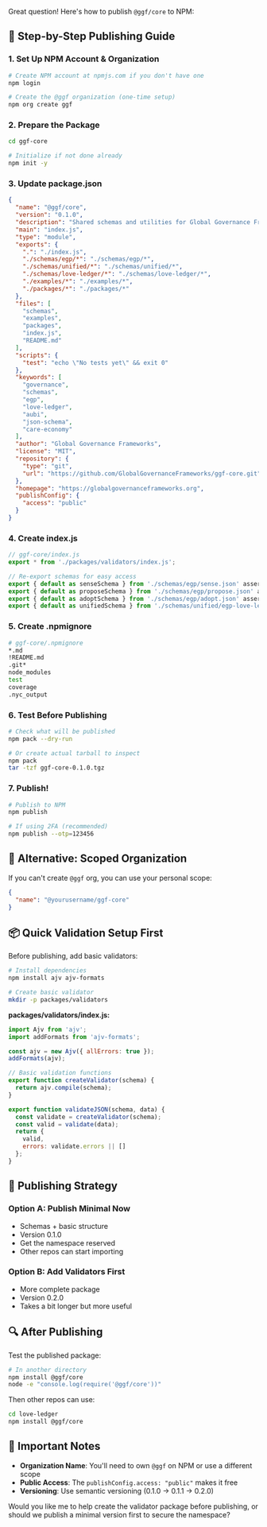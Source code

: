 Great question! Here's how to publish `@ggf/core` to NPM:

## 🚀 **Step-by-Step Publishing Guide**

### 1. **Set Up NPM Account & Organization**
```bash
# Create NPM account at npmjs.com if you don't have one
npm login

# Create the @ggf organization (one-time setup)
npm org create ggf
```

### 2. **Prepare the Package**
```bash
cd ggf-core

# Initialize if not done already
npm init -y
```

### 3. **Update package.json**
```json
{
  "name": "@ggf/core",
  "version": "0.1.0",
  "description": "Shared schemas and utilities for Global Governance Frameworks ecosystem",
  "main": "index.js",
  "type": "module",
  "exports": {
    ".": "./index.js",
    "./schemas/egp/*": "./schemas/egp/*",
    "./schemas/unified/*": "./schemas/unified/*", 
    "./schemas/love-ledger/*": "./schemas/love-ledger/*",
    "./examples/*": "./examples/*",
    "./packages/*": "./packages/*"
  },
  "files": [
    "schemas",
    "examples", 
    "packages",
    "index.js",
    "README.md"
  ],
  "scripts": {
    "test": "echo \"No tests yet\" && exit 0"
  },
  "keywords": [
    "governance",
    "schemas", 
    "egp",
    "love-ledger",
    "aubi",
    "json-schema",
    "care-economy"
  ],
  "author": "Global Governance Frameworks",
  "license": "MIT",
  "repository": {
    "type": "git",
    "url": "https://github.com/GlobalGovernanceFrameworks/ggf-core.git"
  },
  "homepage": "https://globalgovernanceframeworks.org",
  "publishConfig": {
    "access": "public"
  }
}
```

### 4. **Create index.js**
```javascript
// ggf-core/index.js
export * from './packages/validators/index.js';

// Re-export schemas for easy access
export { default as senseSchema } from './schemas/egp/sense.json' assert { type: 'json' };
export { default as proposeSchema } from './schemas/egp/propose.json' assert { type: 'json' };
export { default as adoptSchema } from './schemas/egp/adopt.json' assert { type: 'json' };
export { default as unifiedSchema } from './schemas/unified/egp-love-ledger.json' assert { type: 'json' };
```

### 5. **Create .npmignore**
```bash
# ggf-core/.npmignore
*.md
!README.md
.git*
node_modules
test
coverage
.nyc_output
```

### 6. **Test Before Publishing**
```bash
# Check what will be published
npm pack --dry-run

# Or create actual tarball to inspect
npm pack
tar -tzf ggf-core-0.1.0.tgz
```

### 7. **Publish!**
```bash
# Publish to NPM
npm publish

# If using 2FA (recommended)
npm publish --otp=123456
```

## 🔧 **Alternative: Scoped Organization**

If you can't create `@ggf` org, you can use your personal scope:
```json
{
  "name": "@yourusername/ggf-core"
}
```

## 📦 **Quick Validation Setup First**

Before publishing, add basic validators:

```bash
# Install dependencies
npm install ajv ajv-formats

# Create basic validator
mkdir -p packages/validators
```

**packages/validators/index.js:**
```javascript
import Ajv from 'ajv';
import addFormats from 'ajv-formats';

const ajv = new Ajv({ allErrors: true });
addFormats(ajv);

// Basic validation functions
export function createValidator(schema) {
  return ajv.compile(schema);
}

export function validateJSON(schema, data) {
  const validate = createValidator(schema);
  const valid = validate(data);
  return {
    valid,
    errors: validate.errors || []
  };
}
```

## 🎯 **Publishing Strategy**

### **Option A: Publish Minimal Now**
- Schemas + basic structure
- Version 0.1.0
- Get the namespace reserved
- Other repos can start importing

### **Option B: Add Validators First**
- More complete package
- Version 0.2.0
- Takes a bit longer but more useful

## 🔍 **After Publishing**

Test the published package:
```bash
# In another directory
npm install @ggf/core
node -e "console.log(require('@ggf/core'))"
```

Then other repos can use:
```bash
cd love-ledger
npm install @ggf/core
```

## 🚨 **Important Notes**

- **Organization Name**: You'll need to own `@ggf` on NPM or use a different scope
- **Public Access**: The `publishConfig.access: "public"` makes it free
- **Versioning**: Use semantic versioning (0.1.0 → 0.1.1 → 0.2.0)

Would you like me to help create the validator package before publishing, or should we publish a minimal version first to secure the namespace?
